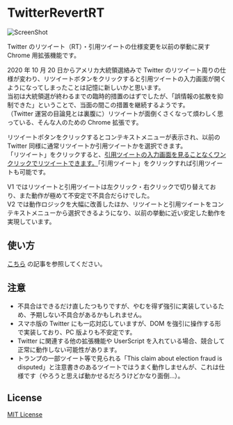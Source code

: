 
# TwitterRevertRT

![ScreenShot](https://user-images.githubusercontent.com/39271166/100163767-bf879400-2ef9-11eb-9d11-c2b4ea491139.png)

Twitter のリツイート（RT）・引用ツイートの仕様変更を以前の挙動に戻す Chrome 用拡張機能です。

2020 年 10 月 20 日からアメリカ大統領選絡みで Twitter のリツイート周りの仕様が変わり、リツイートボタンをクリックすると引用ツイートの入力画面が開くようになってしまったことは記憶に新しいかと思います。  
当初は大統領選が終わるまでの臨時的措置のはずでしたが、「誤情報の拡散を抑制できた」ということで、当面の間この措置を継続するようです。  
（Twitter 運営の目論見とは裏腹に）リツイートが面倒くさくなって煩わしく思っている、そんな人のための Chrome 拡張です。

リツイートボタンをクリックするとコンテキストメニューが表示され、以前の Twitter 同様に通常リツイートか引用ツイートかを選択できます。  
「リツイート」をクリックすると、<u>引用ツイートの入力画面を見ることなくワンクリックでリツイートできます。</u>「引用ツイート」をクリックすれば引用ツイートも可能です。

V1 ではリツイートと引用ツイートは左クリック・右クリックで切り替えており、また動作が極めて不安定で不具合だらけでした。  
V2 では動作ロジックを大幅に改善したほか、リツイートと引用ツイートをコンテキストメニューから選択できるようになり、以前の挙動に近い安定した動作を実現しています。

## 使い方

[こちら](https://blog.tsukumijima.net/article/twitter-revert-rt/) の記事を参照してください。

## 注意

- 不具合はできるだけ直したつもりですが、やむを得ず強引に実装しているため、予期しない不具合があるかもしれません。  
- スマホ版の Twitter にも一応対応していますが、DOM を強引に操作する形で実装しており、PC 版よりも不安定です。
- Twitter に関連する他の拡張機能や UserScript を入れている場合、競合して正常に動作しない可能性があります。
- トランプの一部ツイート等で見られる「This claim about election fraud is disputed」と注意書きのあるツイートではうまく動作しませんが、これは仕様です（やろうと思えば動かせるだろうけどかなり面倒…）。

## License

[MIT License](LICENSE.txt)
